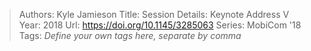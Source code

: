 > Authors: Kyle Jamieson
> Title: Session Details: Keynote Address V
> Year: 2018
> Url: https://doi.org/10.1145/3285063
> Series: MobiCom '18
> Tags: *Define your own tags here, separate by comma*